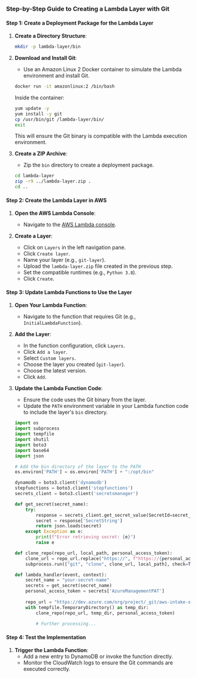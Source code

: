 ### Step-by-Step Guide to Creating a Lambda Layer with Git

#### Step 1: Create a Deployment Package for the Lambda Layer

1. **Create a Directory Structure**:
   ```bash
   mkdir -p lambda-layer/bin
   ```

2. **Download and Install Git**:
   - Use an Amazon Linux 2 Docker container to simulate the Lambda environment and install Git.

   ```bash
   docker run -it amazonlinux:2 /bin/bash
   ```

   Inside the container:
   ```bash
   yum update -y
   yum install -y git
   cp /usr/bin/git /lambda-layer/bin/
   exit
   ```

   This will ensure the Git binary is compatible with the Lambda execution environment.

3. **Create a ZIP Archive**:
   - Zip the `bin` directory to create a deployment package.

   ```bash
   cd lambda-layer
   zip -r9 ../lambda-layer.zip .
   cd ..
   ```

#### Step 2: Create the Lambda Layer in AWS

1. **Open the AWS Lambda Console**:
   - Navigate to the [AWS Lambda console](https://console.aws.amazon.com/lambda/).

2. **Create a Layer**:
   - Click on `Layers` in the left navigation pane.
   - Click `Create layer`.
   - Name your layer (e.g., `git-layer`).
   - Upload the `lambda-layer.zip` file created in the previous step.
   - Set the compatible runtimes (e.g., `Python 3.8`).
   - Click `Create`.

#### Step 3: Update Lambda Functions to Use the Layer

1. **Open Your Lambda Function**:
   - Navigate to the function that requires Git (e.g., `InitialLambdaFunction`).

2. **Add the Layer**:
   - In the function configuration, click `Layers`.
   - Click `Add a layer`.
   - Select `Custom layers`.
   - Choose the layer you created (`git-layer`).
   - Choose the latest version.
   - Click `Add`.

3. **Update the Lambda Function Code**:
   - Ensure the code uses the Git binary from the layer.
   - Update the `PATH` environment variable in your Lambda function code to include the layer's `bin` directory.

   ```python
   import os
   import subprocess
   import tempfile
   import shutil
   import boto3
   import base64
   import json

   # Add the bin directory of the layer to the PATH
   os.environ['PATH'] = os.environ['PATH'] + ":/opt/bin"

   dynamodb = boto3.client('dynamodb')
   stepfunctions = boto3.client('stepfunctions')
   secrets_client = boto3.client('secretsmanager')

   def get_secret(secret_name):
       try:
           response = secrets_client.get_secret_value(SecretId=secret_name)
           secret = response['SecretString']
           return json.loads(secret)
       except Exception as e:
           print(f"Error retrieving secret: {e}")
           raise e

   def clone_repo(repo_url, local_path, personal_access_token):
       clone_url = repo_url.replace("https://", f"https://{personal_access_token}@")
       subprocess.run(["git", "clone", clone_url, local_path], check=True)

   def lambda_handler(event, context):
       secret_name = "your-secret-name"
       secrets = get_secret(secret_name)
       personal_access_token = secrets['AzureManagementPAT']
       
       repo_url = "https://dev.azure.com/org/project/_git/aws-intake-step-function-definitions"
       with tempfile.TemporaryDirectory() as temp_dir:
           clone_repo(repo_url, temp_dir, personal_access_token)
           
           # Further processing...
   ```

#### Step 4: Test the Implementation

1. **Trigger the Lambda Function**:
   - Add a new entry to DynamoDB or invoke the function directly.
   - Monitor the CloudWatch logs to ensure the Git commands are executed correctly.

